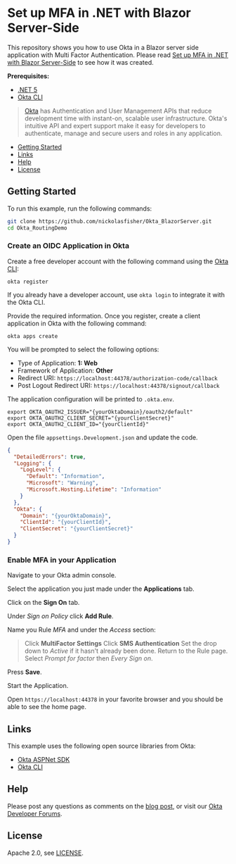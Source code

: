 # Set up MFA in .NET with Blazor Server-Side

This repository shows you how to use Okta in a Blazor server side application with Multi Factor Authentication. Please read [Set up MFA in .NET with Blazor Server-Side][blog] to see how it was created.

**Prerequisites:**

- [.NET 5](https://dotnet.microsoft.com/download/dotnet/5.0)
- [Okta CLI](https://cli.okta.com)

> [Okta](https://developer.okta.com/) has Authentication and User Management APIs that reduce development time with instant-on, scalable user infrastructure. Okta's intuitive API and expert support make it easy for developers to authenticate, manage and secure users and roles in any application.

* [Getting Started](#getting-started)
* [Links](#links)
* [Help](#help)
* [License](#license)

## Getting Started

To run this example, run the following commands:

```bash
git clone https://github.com/nickolasfisher/Okta_BlazorServer.git
cd Okta_RoutingDemo
```

### Create an OIDC Application in Okta

Create a free developer account with the following command using the [Okta CLI](https://cli.okta.com):

```shell
okta register
```

If you already have a developer account, use `okta login` to integrate it with the Okta CLI. 

Provide the required information. Once you register, create a client application in Okta with the following command:

```shell
okta apps create
```

You will be prompted to select the following options:
- Type of Application: **1: Web**
- Framework of Application: **Other**
- Redirect URI: `https://localhost:44378/authorization-code/callback`
- Post Logout Redirect URI: `https://localhost:44378/signout/callback`

The application configuration will be printed to `.okta.env`.

```dotenv
export OKTA_OAUTH2_ISSUER="{yourOktaDomain}/oauth2/default"
export OKTA_OAUTH2_CLIENT_SECRET="{yourClientSecret}"
export OKTA_OAUTH2_CLIENT_ID="{yourClientId}"
```

Open the file `appsettings.Development.json` and update the code.

```json
{
  "DetailedErrors": true,
  "Logging": {
    "LogLevel": {
      "Default": "Information",
      "Microsoft": "Warning",
      "Microsoft.Hosting.Lifetime": "Information"
    }
  },
  "Okta": {
    "Domain": "{yourOktaDomain}",
    "ClientId": "{yourClientId}",
    "ClientSecret": "{yourClientSecret}"
  }
}
```

### Enable MFA in your Application

Navigate to your Okta admin console.

Select the application you just made under the **Applications** tab.

Click on the **Sign On** tab.

Under *Sign on Policy* click **Add Rule**.

Name you Rule *MFA* and under the *Access* section: 
   > Click **MultiFactor Settings**
   > Click **SMS Authentication**
   > Set the drop down to *Active* if it hasn't already been done.
   > Return to the Rule page.
   > Select *Prompt for factor* then *Every Sign on*.  

Press **Save**.

Start the Application.

Open `https://localhost:44378` in your favorite browser and you should be able to see the home page.

## Links

This example uses the following open source libraries from Okta:

* [Okta ASPNet SDK](https://github.com/okta/okta-aspnet)
* [Okta CLI](https://github.com/okta/okta-cli)

## Help

Please post any questions as comments on the [blog post][blog], or visit our [Okta Developer Forums](https://devforum.okta.com/).

## License

Apache 2.0, see [LICENSE](LICENSE).

[blog]: https://developer.okta.com/blog/2021/xyz
